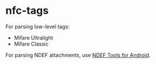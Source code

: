 nfc-tags
========
For parsing low-level tags:

 * Mifare Ultralight
 * Mifare Classic

For parsing NDEF attachments, use [NDEF Tools for Android](https://code.google.com/p/ndef-tools-for-android/).
